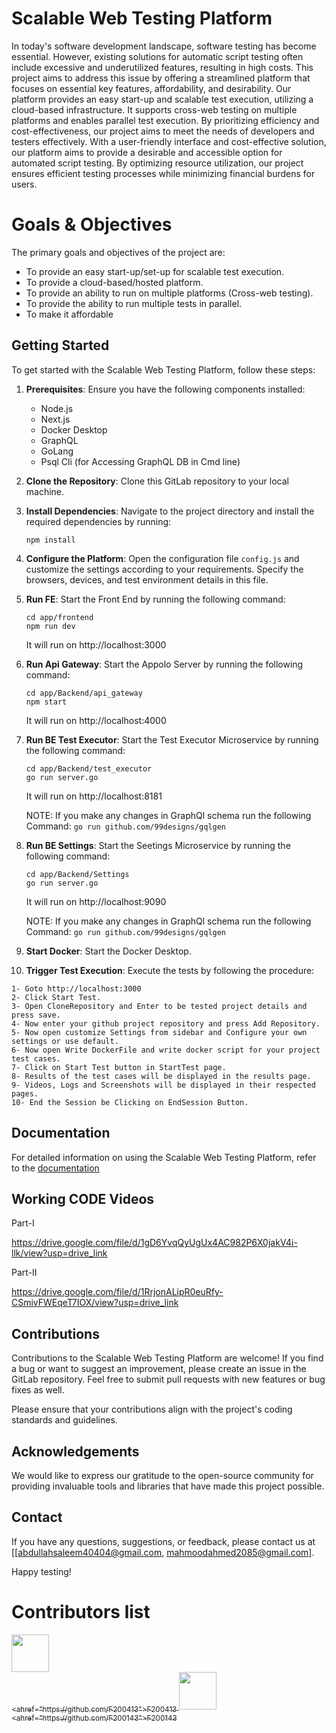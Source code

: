 # Scalable Web Testing Platform

In today's software development landscape, software testing has become essential. However, existing solutions for automatic script testing often include excessive and underutilized features, resulting in high costs. This project aims to address this issue by offering a streamlined platform that focuses on essential key features, affordability, and desirability. Our platform provides an easy start-up and scalable test execution, utilizing a cloud-based infrastructure. It supports cross-web testing on multiple platforms and enables parallel test execution. By prioritizing efficiency and cost-effectiveness, our project aims to meet the needs of developers and testers effectively. With a user-friendly interface and cost-effective solution, our platform aims to provide a desirable and accessible option for automated script testing. By optimizing resource utilization, our project ensures efficient testing processes while minimizing financial burdens for users.

# Goals & Objectives

The primary goals and objectives of the project are:
- 	To provide an easy start-up/set-up for scalable test execution.
- 	To provide a cloud-based/hosted platform.
- 	To provide an ability to run on multiple platforms (Cross-web testing).
- 	To provide the ability to run multiple tests in parallel.
- 	To make it affordable


## Getting Started

To get started with the Scalable Web Testing Platform, follow these steps:

1. **Prerequisites**: Ensure you have the following components installed:
   - Node.js
   - Next.js
   - Docker Desktop
   - GraphQL
   - GoLang
   - Psql Cli (for Accessing GraphQL DB in Cmd line)

2. **Clone the Repository**: Clone this GitLab repository to your local machine.

3. **Install Dependencies**: Navigate to the project directory and install the required dependencies by running:
   ```
   npm install
   ```

4. **Configure the Platform**: Open the configuration file `config.js` and customize the settings according to your requirements. Specify the browsers, devices, and test environment details in this file.

5. **Run FE**: Start the Front End by running the following command:
   ```
   cd app/frontend
   npm run dev  
   ```
    It will run on http://localhost:3000

6. **Run Api Gateway**: Start the Appolo Server by running the following command:
   ```
   cd app/Backend/api_gateway
   npm start
   ```
    It will run on http://localhost:4000

7. **Run BE Test Executor**: Start the Test Executor Microservice by running the following command:
   ```
   cd app/Backend/test_executor
   go run server.go
   ```
    It will run on http://localhost:8181

    NOTE: If you make any changes in GraphQl schema run the following Command: `go run github.com/99designs/gqlgen`

8. **Run BE Settings**: Start the Seetings Microservice by running the following command:
   ```
   cd app/Backend/Settings
   go run server.go
   ```
    It will run on http://localhost:9090
    
    NOTE: If you make any changes in GraphQl schema run the following Command: `go run github.com/99designs/gqlgen`

9. **Start Docker**: Start the Docker Desktop.

10. **Trigger Test Execution**: Execute the tests by following the procedure:
   ```
1- Goto http://localhost:3000
2- Click Start Test.
3- Open CloneRepository and Enter to be tested project details and press save.
4- Now enter your github project repository and press Add Repository.
5- Now open customize Settings from sidebar and Configure your own settings or use default.
6- Now open Write DockerFile and write docker script for your project test cases.
7- Click on Start Test button in StartTest page.
8- Results of the test cases will be displayed in the results page.
9- Videos, Logs and Screenshots will be displayed in their respected pages.
10- End the Session be Clicking on EndSession Button.
   ```

## Documentation

For detailed information on using the Scalable Web Testing Platform, refer to the [documentation](https://www.notion.so/T-Hex-Testing-Cloud-Platform-2eaf6146d77a41aca90c4a398fc95443)

## Working CODE Videos

Part-I

https://drive.google.com/file/d/1gD6YvqQyUgUx4AC982P6X0jakV4i-llk/view?usp=drive_link


Part-II

https://drive.google.com/file/d/1RrjonALipR0euRfy-CSmivFWEqeT7IOX/view?usp=drive_link

## Contributions

Contributions to the Scalable Web Testing Platform are welcome! If you find a bug or want to suggest an improvement, please create an issue in the GitLab repository. Feel free to submit pull requests with new features or bug fixes as well.

Please ensure that your contributions align with the project's coding standards and guidelines.


## Acknowledgements

We would like to express our gratitude to the open-source community for providing invaluable tools and libraries that have made this project possible.

## Contact

If you have any questions, suggestions, or feedback, please contact us at [[abdullahsaleem40404@gmail.com, mahmoodahmed2085@gmail.com].

Happy testing!

# Contributors list 
[<img src="https://github.com/F200413.png" width="60px;"/><br /><sub><ahref="https://github.com/F200413">F200413 </a></sub>](https://github.com/F200413/)
[<img src="https://github.com/F200143.png" width="60px;"/><br /><sub><ahref="https://github.com/F200143">F200143 </a></sub>](https://github.com/F200143/)

